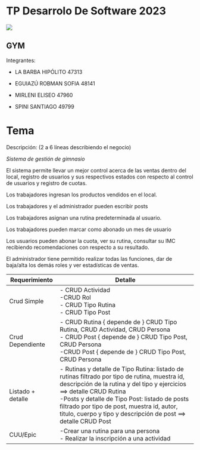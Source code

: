﻿# TP Desarrolo De Software 2023

**![](https://lh4.googleusercontent.com/ptjW-3iL9bTm5-C0QnpPKPrbyWRCVwPkUOvZBuJr4xk9ARJoB-mCguPI2OWRdajDE_Clo8_EcuzgCgXgnpppYL8HTSKqTSLk_Xk02xyIznusYUBmW0DocNbAnecqq-M3hW8DsDbdrfFq3C99JKxl_Qs)**

## GYM

 Integrantes:
 

 - LA BARBA HIPÓLITO 47313
   
  * EGUIAZÚ ROBMAN SOFIA 48141
   
   * MIRLENI ELISEO 47960
   
  *  SPINI SANTIAGO 49799
  

# Tema

Descripción: (2 a 6 líneas describiendo el negocio)

*Sistema de gestión de gimnasio*

El sistema permite llevar un mejor control acerca de las ventas dentro del local, registro de usuarios y sus respectivos estados con respecto al control de usuarios y registro de cuotas.

Los trabajadores ingresan los productos vendidos en el local.

Los trabajadores y el administrador pueden escribir posts

Los trabajadores asignan una rutina predeterminada al usuario.

Los trabajadores pueden marcar como abonado un mes de usuario

Los usuarios pueden abonar la cuota, ver su rutina, consultar su IMC recibiendo recomendaciones con respecto a su resultado.

El administrador tiene permitido realizar todas las funciones, dar de baja/alta los demás roles y ver estadísticas de ventas.

| Requerimiento  | Detalle                                                                 |
| -------------- | ----------------------------------------------------------------------- |
| Crud Simple        | - CRUD Actividad<br>-CRUD Rol<br>- CRUD Tipo Rutina<br>- CRUD Tipo Post                |
| Crud Dependiente        | -  CRUD Rutina { depende de } CRUD Tipo Rutina, CRUD Actividad, CRUD Persona<br>- CRUD Post { depende de } CRUD Tipo Post, CRUD Persona<br>-CRUD Post { depende de } CRUD Tipo Post, CRUD Persona                  |
|Listado + detalle        | - Rutinas y detalle de Tipo Rutina: listado de rutinas filtrado por tipo de rutina, muestra id, descripción de la rutina y del tipo y ejercicios ==> detalle CRUD Rutina<br>-Posts y detalle de Tipo Post: listado de posts filtrado por tipo de post, muestra id, autor, titulo, cuerpo y tipo y descripción de post ==> detalle CRUD Post<br>                     |
|CUU/Epic      | -Crear una rutina para una persona<br>- Realizar la inscripción a una actividad<br>                    |




```
